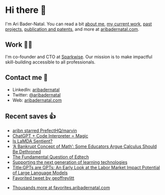 # Hi there  👋

I'm Ari Bader-Natal. You can read a bit [about me](https://aribadernatal.com), [my current work](https://aribadernatal.com/projects/Sparkwise/), [past projects](https://aribadernatal.com/projects/), [publication and patents](https://aribadernatal.com/publications), and more at [aribadernatal.com](https://aribadernatal.com).

## Work  👨‍💻

I'm co-founder and CTO at [Sparkwise](https://sparkwise.co). Our mission is to make impactful skill-building accessible to all professionals.

## Contact me  💬 

- LinkedIn: [aribadernatal](https://linkedin.com/in/aribadernatal)
- Twitter: [@aribadernatal](https://twitter.com/aribadernatal)
- Web: [aribadernatal.com](https://aribadernatal.com)

## Recent saves  👍

<!--START_SECTION:feed-->
* [aribn starred PrefectHQ&#x2F;marvin](https:&#x2F;&#x2F;favorites.aribadernatal.com&#x2F;github-favorites&#x2F;2023&#x2F;03&#x2F;aribn-starred-prefecthq-marvin&#x2F;)
* [ChatGPT + Code Interpreter &#x3D; Magic](https:&#x2F;&#x2F;favorites.aribadernatal.com&#x2F;pocket-favorites&#x2F;2023&#x2F;03&#x2F;chatgpt-code-interpreter-magic&#x2F;)
* [Is LaMDA Sentient?](https:&#x2F;&#x2F;favorites.aribadernatal.com&#x2F;pocket-favorites&#x2F;2023&#x2F;03&#x2F;is-lamda-sentient&#x2F;)
* [‘A Bankrupt Concept of Math’: Some Educators Argue Calculus Should Be Dethroned](https:&#x2F;&#x2F;favorites.aribadernatal.com&#x2F;pocket-favorites&#x2F;2023&#x2F;03&#x2F;a-bankrupt-concept-of-math-some-educators-argue-calculus-should-be-dethroned&#x2F;)
* [The Fundamental Question of Edtech](https:&#x2F;&#x2F;favorites.aribadernatal.com&#x2F;pocket-favorites&#x2F;2023&#x2F;03&#x2F;the-fundamental-question-of-edtech&#x2F;)
* [Supporting the next generation of learning technologies](https:&#x2F;&#x2F;favorites.aribadernatal.com&#x2F;pocket-favorites&#x2F;2023&#x2F;03&#x2F;supporting-the-next-generation-of-learning-technologies&#x2F;)
* [Title:GPTs are GPTs: An Early Look at the Labor Market Impact Potential of Large Language Models](https:&#x2F;&#x2F;favorites.aribadernatal.com&#x2F;pocket-favorites&#x2F;2023&#x2F;03&#x2F;titlegpts-are-gpts-an-early-look-at-the-labor-market-impact-potential-of-large-language-models&#x2F;)
* [Favorited tweet by geoffreylitt](https:&#x2F;&#x2F;favorites.aribadernatal.com&#x2F;twitter-favorites&#x2F;2023&#x2F;03&#x2F;favorited-tweet-by-geoffreylitt-2&#x2F;)
<!--END_SECTION:feed-->
* [Thousands more at favorites.aribadernatal.com](https://favorites.aribadernatal.com)
